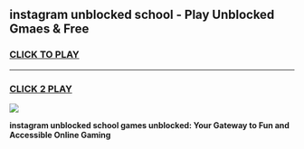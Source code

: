 
## instagram unblocked school - Play Unblocked Gmaes & Free
<h3>
<a href="https://news.freeplayer.one?title=instagram_unblocked_school&ref=23F">CLICK TO PLAY</a></h3>
<hr>

<h3>
<a href="https://news.freeplayer.one?title=instagram_unblocked_school&ref=23F">CLICK 2 PLAY</a>
  
</h3>

<a href="https://news.freeplayer.one?title=instagram_unblocked_school&ref=23F/"><img src="https://clearcache.store/games.png"></a>


**instagram unblocked school games unblocked: Your Gateway to Fun and Accessible Online Gaming**
